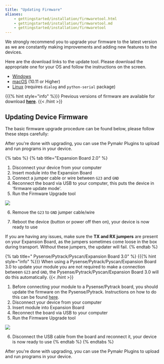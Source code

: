 ```yaml
---
title: "Updating Firmware"
aliases:
    - gettingstarted/installation/firmwaretool.html
    - gettingstarted/installation/firmwaretool.md
    - gettingstarted/installation/firmwaretool
---
```

We strongly recommend you to upgrade your firmware to the latest version as we are constantly making improvements and adding new features to the devices.

Here are the download links to the update tool. Please download the appropriate one for your OS and follow the instructions on the screen.

* [Windows](https://software.pycom.io/findupgrade?product=pycom-firmware-updater&type=all&platform=win32&redirect=true)
* [macOS](https://software.pycom.io/findupgrade?product=pycom-firmware-updater&type=all&platform=macos&redirect=true) (10.11 or Higher)
* [Linux](https://software.pycom.io/findupgrade?product=pycom-firmware-updater&type=all&platform=unix&redirect=true) (requires `dialog` and `python-serial` package)

{{{% hint style="info" %}}}
Previous versions of firmware are available for download [**here**](/../advance/downgrade).
{{< /hint >}}

## Updating Device Firmware

The basic firmware upgrade procedure can be found below, please follow these steps carefully:

After you're done with upgrading, you can use the Pymakr Plugins to upload and run programs in your device.

{% tabs %}
{% tab title="Expansion Board 2.0" %}
1. Disconnect your device from your computer
2. Insert module into the Expansion Board
3. Connect a jumper cable or wire between `G23` and `GND`
4. Reconnect the board via USB to your computer, this puts the device in ‘firmware update mode'.
5. Run the Firmware Upgrade tool

![](/gitbook/assets/firmware-update.png)

6. Remove the `G23` to `GND` jumper cable/wire

7. Reboot the device (button or power off then on), your device is now ready to use

If you are having any issues, make sure the **TX and RX jumpers** are present on your Expansion Board, as the jumpers sometimes come loose in the box during transport. Without these jumpers, the updater will fail.
{% endtab %}

{% tab title=" Pysense/Pytrack/Pyscan/Expansion Board 3.0" %}
{{{% hint style="info" %}}}
When using a Pysense/Pytrack/Pyscan/Expansion Board 3.0 to update your module you are not required to make a connection between `G23` and `GND`, the Pysense/Pytrack/Pyscan/Expansion Board 3.0 will do this automatically.
{{< /hint >}}

1. Before connecting your module to a Pysense/Pytrack board, you should update the firmware on the Pysense/Pytrack. Instructions on how to do this can be found [here](/../pytrackpysense/installation/firmware).
2. Disconnect your device from your computer
3. Insert module into Expansion Board
4. Reconnect the board via USB to your computer
5. Run the Firmware Upgrade tool

![](/gitbook/assets/firmware-update-2.png)

6. Disconnect the USB cable from the board and reconnect it, your device is now ready to use
{% endtab %}
{% endtabs %}

After you're done with upgrading, you can use the Pymakr Plugins to upload and run programs in your device.
